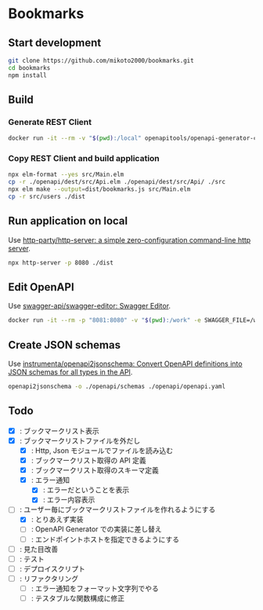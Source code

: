 # Bookmarks

## Start development

```sh
git clone https://github.com/mikoto2000/bookmarks.git
cd bookmarks
npm install
```


## Build

### Generate REST Client

```sh
docker run -it --rm -v "$(pwd):/local" openapitools/openapi-generator-cli generate -i /local/openapi/openapi.yaml -g elm -o /local/openapi/dest
```

### Copy REST Client and build application

```sh
npx elm-format --yes src/Main.elm
cp -r ./openapi/dest/src/Api.elm ./openapi/dest/src/Api/ ./src
npx elm make --output=dist/bookmarks.js src/Main.elm
cp -r src/users ./dist
```

## Run application on local

Use [http-party/http-server: a simple zero-configuration command-line http server](https://github.com/http-party/http-server).

```sh
npx http-server -p 8080 ./dist
```

## Edit OpenAPI

Use [swagger-api/swagger-editor: Swagger Editor](https://github.com/swagger-api/swagger-editor).

```sh
docker run -it --rm -p "8081:8080" -v "$(pwd):/work" -e SWAGGER_FILE=/work/openapi/openapi.yaml swaggerapi/swagger-editor
```


## Create JSON schemas

Use [instrumenta/openapi2jsonschema: Convert OpenAPI definitions into JSON schemas for all types in the API](https://github.com/instrumenta/openapi2jsonschema).

```sh
openapi2jsonschema -o ./openapi/schemas ./openapi/openapi.yaml
```


## Todo

- [x] : ブックマークリスト表示
- [x] : ブックマークリストファイルを外だし
    - [x] : Http, Json モジュールでファイルを読み込む
    - [x] : ブックマークリスト取得の API 定義
    - [x] : ブックマークリスト取得のスキーマ定義
    - [x] : エラー通知
        - [x] : エラーだということを表示
        - [x] : エラー内容表示
- [ ] : ユーザー毎にブックマークリストファイルを作れるようにする
    - [x] : とりあえず実装
    - [ ] : OpenAPI Generator での実装に差し替え
    - [ ] : エンドポイントホストを指定できるようにする
- [ ] : 見た目改善
- [ ] : テスト
- [ ] : デプロイスクリプト
- [ ] : リファクタリング
    - [ ] : エラー通知をフォーマット文字列でやる
    - [ ] : テスタブルな関数構成に修正
